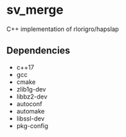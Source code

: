 # sv_merge
C++ implementation of rlorigro/hapslap


## Dependencies

- c++17
- gcc
- cmake
- zlib1g-dev
- libbz2-dev
- autoconf
- automake
- libssl-dev
- pkg-config

<!-- REMOVED BECAUSE GRAPHALIGNER API IS BAD
### GraphAligner

- protobuf-compiler
- libsparsehash-dev
- libsdsl-dev
- jemalloc (source installation required on Ubuntu 22.04)

```
cd ~/software/
git clone https://github.com/jemalloc/jemalloc.git
cd jemalloc/
./autogen.sh
make -j [n_threads]
sudo make install
```
-->
